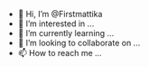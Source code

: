 - 👋 Hi, I’m @Firstmattika
- 👀 I’m interested in ...
- 🌱 I’m currently learning ...
- 💞️ I’m looking to collaborate on ...
- 📫 How to reach me ...

<!---
Firstmattika/Firstmattika is a ✨ special ✨ repository because its `README.md` (this file) appears on your GitHub profile.
You can click the Preview link to take a look at your changes.
--->
